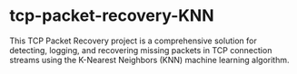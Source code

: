 # tcp-packet-recovery-KNN
This TCP Packet Recovery project is a comprehensive solution for detecting, logging, and recovering missing packets in TCP connection streams using the K-Nearest Neighbors (KNN) machine learning algorithm.
